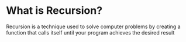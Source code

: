 # What is Recursion?

Recursion is a technique used to solve computer problems by creating a function that calls itself until your program achieves the desired result
